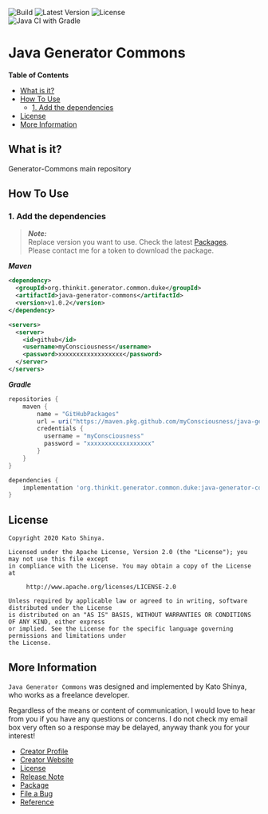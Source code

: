 ![Build](https://img.shields.io/badge/Build-Automated-2980b9.svg?style=for-the-badge)
![Latest Version](https://img.shields.io/badge/Latest_Version-v1.0.2-27ae60.svg?style=for-the-badge)
![License](https://img.shields.io/badge/License-Apache_2.0-e74c3c.svg?style=for-the-badge)</br>
![Java CI with Gradle](https://github.com/myConsciousness/java-generator-commons/workflows/Java%20CI%20with%20Gradle/badge.svg?branch=master)

# Java Generator Commons

<!-- START doctoc generated TOC please keep comment here to allow auto update -->
<!-- DON'T EDIT THIS SECTION, INSTEAD RE-RUN doctoc TO UPDATE -->

**Table of Contents**

- [What is it?](#what-is-it)
- [How To Use](#how-to-use)
  - [1. Add the dependencies](#1-add-the-dependencies)
- [License](#license)
- [More Information](#more-information)

<!-- END doctoc generated TOC please keep comment here to allow auto update -->

## What is it?

Generator-Commons main repository

## How To Use

### 1. Add the dependencies

> **_Note:_**</br>
> Replace version you want to use. Check the latest [Packages](https://github.com/myConsciousness/java-generator-commons/packages).</br>
> Please contact me for a token to download the package.

**_Maven_**

```xml
<dependency>
  <groupId>org.thinkit.generator.common.duke</groupId>
  <artifactId>java-generator-commons</artifactId>
  <version>v1.0.2</version>
</dependency>

<servers>
  <server>
    <id>github</id>
    <username>myConsciousness</username>
    <password>xxxxxxxxxxxxxxxxxx</password>
  </server>
</servers>
```

**_Gradle_**

```gradle
repositories {
    maven {
        name = "GitHubPackages"
        url = uri("https://maven.pkg.github.com/myConsciousness/java-generator-commons")
        credentials {
          username = "myConsciousness"
          password = "xxxxxxxxxxxxxxxxxx"
        }
    }
}

dependencies {
    implementation 'org.thinkit.generator.common.duke:java-generator-commons:v1.0.2'
}
```

## License

```license
Copyright 2020 Kato Shinya.

Licensed under the Apache License, Version 2.0 (the "License"); you may not use this file except
in compliance with the License. You may obtain a copy of the License at

     http://www.apache.org/licenses/LICENSE-2.0

Unless required by applicable law or agreed to in writing, software distributed under the License
is distributed on an "AS IS" BASIS, WITHOUT WARRANTIES OR CONDITIONS OF ANY KIND, either express
or implied. See the License for the specific language governing permissions and limitations under
the License.
```

## More Information

`Java Generator Commons` was designed and implemented by Kato Shinya, who works as a freelance developer.

Regardless of the means or content of communication, I would love to hear from you if you have any questions or concerns. I do not check my email box very often so a response may be delayed, anyway thank you for your interest!

- [Creator Profile](https://github.com/myConsciousness)
- [Creator Website](https://myconsciousness.github.io/)
- [License](https://github.com/myConsciousness/java-generator-commons/blob/master/LICENSE)
- [Release Note](https://github.com/myConsciousness/java-generator-commons/releases)
- [Package](https://github.com/myConsciousness/java-generator-commons/packages)
- [File a Bug](https://github.com/myConsciousness/java-generator-commons/issues)
- [Reference](https://myconsciousness.github.io/java-generator-commons/)
